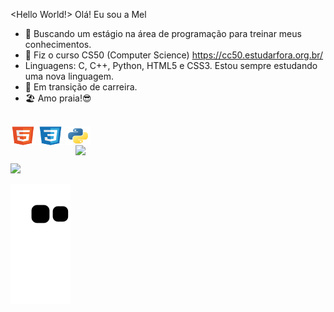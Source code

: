 <Hello World!> Olá! Eu sou a Mel

- 🔭 Buscando um estágio na área de programação para treinar meus conhecimentos.
- 🌱 Fiz o curso CS50 (Computer Science) https://cc50.estudarfora.org.br/  
- Linguagens: C, C++, Python, HTML5 e CSS3.
Estou sempre estudando uma nova linguagem.
- 💬 Em transição de carreira.
- 🏖 Amo praia!😎              
 </div>
<div style="display: inline_block"><br>
<img align="center" alt="Rafa-HTML" height="30" width="40" src="https://raw.githubusercontent.com/devicons/devicon/master/icons/html5/html5-original.svg">
<img align="center" alt="Rafa-CSS" height="30" width="40" src="https://raw.githubusercontent.com/devicons/devicon/master/icons/css3/css3-original.svg">
<img align="center" alt="Rafa-Python" height="30" width="40" src="https://raw.githubusercontent.com/devicons/devicon/master/icons/python/python-original.svg">
<img align="right" src="/Gustavo053/Gustavo053/raw/main/Code typing-bro.png" width="400px" style="max-width: 100%;">
  
##
  
  <div>

<a href="https://instagram.com/melnatal" target="_blank"><img src="https://img.shields.io/badge/-Instagram-%23E4405F?style=for-the-badge&logo=instagram&logoColor=white" target="_blank"></a>
 
  </div>
  
   ![Snake animation](https://github.com/rafaballerini/rafaballerini/blob/output/github-contribution-grid-snake.svg)

